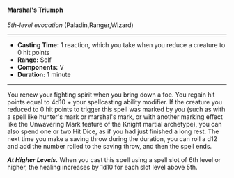 #### Marshal's Triumph
*5th-level evocation* (Paladin,Ranger,Wizard)
___
- **Casting Time:** 1 reaction, which you take when you reduce a creature to 0 hit points
- **Range:** Self
- **Components:** V
- **Duration:** 1 minute
---
You renew your fighting spirit when you bring
down a foe. You regain hit points equal to 4d10 +
your spellcasting ability modifier. If the creature
you reduced to 0 hit points to trigger this spell was
marked by you (such as with a spell like hunter's
mark or marshal's mark, or with another marking
effect like the Unwavering Mark feature of the
Knight martial archetype), you can also spend one
or two Hit Dice, as if you had just finished a long
rest.
The next time you make a saving throw during
the duration, you can roll a d12 and add the number
rolled to the saving throw, and then the spell ends.

***At Higher Levels.***  When you cast this spell using
a spell slot of 6th level or higher, the healing
increases by 1d10 for each slot level above 5th.
